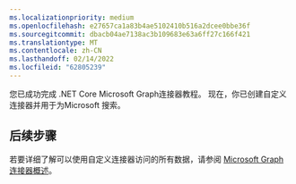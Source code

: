 ```yaml
---
ms.localizationpriority: medium
ms.openlocfilehash: e27657ca1a83b4ae5102410b516a2dcee0bbe36f
ms.sourcegitcommit: dbacb04ae7138ac3b109683e63a6ff27c166f421
ms.translationtype: MT
ms.contentlocale: zh-CN
ms.lasthandoff: 02/14/2022
ms.locfileid: "62805239"
---
```

<!-- markdownlint-disable MD002 MD025 MD041 -->

您已成功完成 .NET Core Microsoft Graph连接器教程。 现在，你已创建自定义连接器并用于为Microsoft 搜索。

## <a name="next-steps"></a>后续步骤
若要详细了解可以使用自定义连接器访问的所有数据，请参阅 [Microsoft Graph 连接器概述](connecting-external-content-connectors-overview.md)。